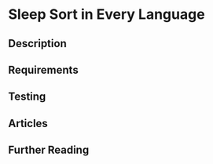 # Sleep Sort in Every Language

## Description

## Requirements

## Testing

## Articles

## Further Reading